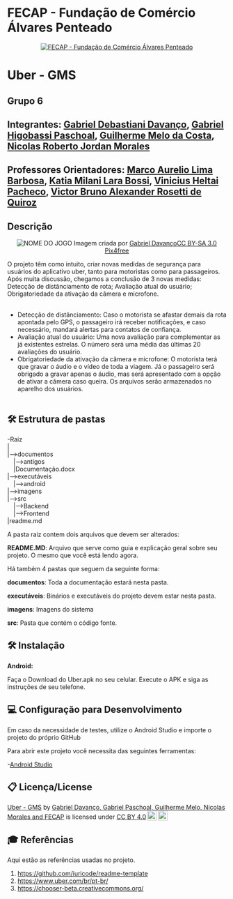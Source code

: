 # FECAP - Fundação de Comércio Álvares Penteado

<p align="center">
<a href= "https://www.fecap.br/"><img src="https://encrypted-tbn0.gstatic.com/images?q=tbn:ANd9GcRhZPrRa89Kma0ZZogxm0pi-tCn_TLKeHGVxywp-LXAFGR3B1DPouAJYHgKZGV0XTEf4AE&usqp=CAU" alt="FECAP - Fundação de Comércio Álvares Penteado" border="0"></a>
</p>

# Uber - GMS

## Grupo 6

## Integrantes: <a href="www.linkedin.com/in/gabriel-davanço-5543992b8">Gabriel Debastiani Davanço</a>, <a href="https://www.linkedin.com/in/gabriel-higobassi-paschoal/?utm_source=share&utm_campaign=share_via&utm_content=profile&utm_medium=ios_app">Gabriel Higobassi Paschoal</a>, <a href="https://www.linkedin.com/in/guilherme-costa-2854a421a/?utm_source=share&utm_campaign=share_via&utm_content=profile&utm_medium=ios_app">Guilherme Melo da Costa</a>, <a href="https://www.linkedin.com/in/nicolas-morales-ti/">Nicolas Roberto Jordan Morales</a>

## Professores Orientadores: <a href="https://www.linkedin.com/in/marco-aurelio-lima-barbosa/">Marco Aurelio Lima Barbosa</a>, <a href="https://www.linkedin.com/in/katia-bossi/">Katia Milani Lara Bossi</a>, <a href="https://www.linkedin.com/in/vheltai/">Vinicius Heltai Pacheco</a>, <a href="https://www.linkedin.com/in/victorbarq/">Victor Bruno Alexander Rosetti de Quiroz</a>

## Descrição

<p align="center">
<img src="![UBER - Get More Security](https://github.com/user-attachments/assets/8e5f7379-f91c-490f-86df-be04ddca2607)" alt="NOME DO JOGO" border="0">
  Imagem criada por <a href="www.linkedin.com/in/gabriel-davanço-5543992b8">Gabriel Davanço</a><a rel="license" href="https://creativecommons.org/licenses/by-sa/3.0/">CC BY-SA 3.0</a> <a href="http://pix4free.org/">Pix4free</a>
</p>


O projeto têm como intuito, criar novas medidas de segurança para usuários do aplicativo uber, tanto para motoristas como para passageiros. Após muita discussão, chegamos a conclusão de 3 novas medidas: Detecção de distânciamento de rota; Avaliação atual do usuário; Obrigatoriedade da ativação da câmera e microfone.
<br><br>
- Detecção de distânciamento: Caso o motorista se afastar demais da rota apontada pelo GPS, o passageiro irá receber notificações, e caso necessário, mandará alertas para contatos de confiança.
- Avaliação atual do usuário: Uma nova avaliação para complementar as já existentes estrelas. O número será uma média das últimas 20 avaliações do usuário.
- Obrigatoriedade da ativação da câmera e microfone: O motorista terá que gravar o áudio e o vídeo de toda a viagem. Já o passageiro será obrigado a gravar apenas o áudio, mas será apresentado com a opção de ativar a câmera caso queira. Os arquivos serão armazenados no aparelho dos usuários.
<br><br>

## 🛠 Estrutura de pastas

-Raiz<br>
|<br>
|-->documentos<br>
  &emsp;|-->antigos<br>
  &emsp;|Documentação.docx<br>
|-->executáveis<br>
  &emsp;|-->android<br>
|-->imagens<br>
|-->src<br>
  &emsp;|-->Backend<br>
  &emsp;|-->Frontend<br>
|readme.md<br>

A pasta raiz contem dois arquivos que devem ser alterados:

<b>README.MD</b>: Arquivo que serve como guia e explicação geral sobre seu projeto. O mesmo que você está lendo agora.

Há também 4 pastas que seguem da seguinte forma:

<b>documentos</b>: Toda a documentação estará nesta pasta.

<b>executáveis</b>: Binários e executáveis do projeto devem estar nesta pasta.

<b>imagens</b>: Imagens do sistema

<b>src</b>: Pasta que contém o código fonte.

## 🛠 Instalação

<b>Android:</b>

Faça o Download do Uber.apk no seu celular.
Execute o APK e siga as instruções de seu telefone.

## 💻 Configuração para Desenvolvimento

Em caso da necessidade de testes, utilize o Android Studio e importe o projeto do próprio GitHub

Para abrir este projeto você necessita das seguintes ferramentas:

-<a href="https://developer.android.com/studio?gclsrc=aw.ds&gad_source=1&gclid=Cj0KCQjwqIm_BhDnARIsAKBYcmuNTccwFIqcWV4pJquzTMvHuJ-ausIpIrY_7VwuEQU6N1lBgNRRBbkaAoKPEALw_wcB&hl=pt-br">Android Studio</a>

## 📋 Licença/License
<p xmlns:cc="http://creativecommons.org/ns#" xmlns:dct="http://purl.org/dc/terms/"><a property="dct:title" rel="cc:attributionURL" href="https://github.com/2025-1-NCC3/Projeto6">Uber - GMS</a> by <a rel="cc:attributionURL dct:creator" property="cc:attributionName" href="https://github.com/2025-1-NCC3/Projeto6">Gabriel Davanço, Gabriel Paschoal, Guilherme Melo, Nicolas Morales and FECAP</a> is licensed under <a href="https://creativecommons.org/licenses/by/4.0/?ref=chooser-v1" target="_blank" rel="license noopener noreferrer" style="display:inline-block;">CC BY 4.0<img style="height:22px!important;margin-left:3px;vertical-align:text-bottom;" src="https://mirrors.creativecommons.org/presskit/icons/cc.svg?ref=chooser-v1" alt=""><img style="height:22px!important;margin-left:3px;vertical-align:text-bottom;" src="https://mirrors.creativecommons.org/presskit/icons/by.svg?ref=chooser-v1" alt=""></a></p>

## 🎓 Referências

Aqui estão as referências usadas no projeto.

1. <https://github.com/iuricode/readme-template>
2. <https://www.uber.com/br/pt-br/>
3. <https://chooser-beta.creativecommons.org/>

